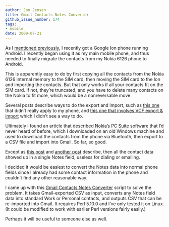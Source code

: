 ```yaml
---
author: Jon Jensen
title: Gmail Contacts Notes Converter
github_issue_number: 174
tags:
- mobile
date: 2009-07-21
---
```


As I [mentioned previously](/blog/2009/05/google-io-2009-day-1/), I recently got a Google Ion phone running Android. I recently began using it as my main mobile phone, and thus needed to finally migrate the contacts from my Nokia 6126 phone to Android.

This is apparently easy to do by first copying all the contacts from the Nokia 6126 internal memory to the SIM card, then moving the SIM card to the Ion and importing the contacts. But that only works if all your contacts fit on the SIM card. If not, they’re truncated, and you have to delete many contacts on the Nokia to fit more, which would be a nonreversable move.

Several posts describe ways to do the export and import, such as [this one](http://blog.lickmyear.org/2009/01/story-of-nokia-and-android-contact.html) that didn’t really apply to my phone, and [this one that involves VCF export & import](https://www.javaworld.com/article/2072557/g1-contacts-import.html) which I didn’t see a way to do.

Ultimately I found an article that described [Nokia’s PC Suite](https://web.archive.org/web/20090725154507/https://www.nokiausa.com/get-support-and-software/software/nokia-suites-for-your-pc) software that I’d never heard of before, which I downloaded on an old Windows machine and used to download the contacts from the phone via Bluetooth, then export to a CSV file and import into Gmail. So far, so good.

Except as [this post](https://web.archive.org/web/20100318041417/http://forums.t-mobile.com/t5/ARCHIVED-Help-How-To/Nokia-N73-Contacts-transfer-to-G1/m-p/43321) and [another post](https://www.theinquirer.net/inquirer/news/1049400/fiddling-android-brain) describe, then all the contact data showed up in a single Notes field, useless for dialing or emailing.

I decided it would be easiest to convert the Notes data into normal phone fields since I already had some contact information in the phone and couldn’t find any other reasonable way.

I came up with this [Gmail Contacts Notes Converter](https://gist.github.com/jonjensen/151139) script to solve the problem. It takes Gmail-exported CSV as input, converts any Notes field data into standard Work or Personal contacts, and outputs CSV that can be re-imported into Gmail. It requires Perl 5.10.0 and I’ve only tested it on Linux. (It could be modified to work with earlier Perl versions fairly easily.)

Perhaps it will be useful to someone else as well.
